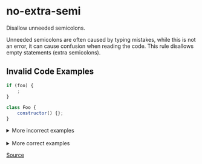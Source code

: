<!--
 generated docs file, do not edit by hand, see xtask/docgen 
-->
# no-extra-semi

Disallow unneeded semicolons.

Unneeded semicolons are often caused by typing mistakes, while this is not an error, it
can cause confusion when reading the code. This rule disallows empty statements (extra semicolons).

## Invalid Code Examples

```js
if (foo) {
    ;
}
```

```js
class Foo {
    constructor() {};
}
```

<details>
 <summary> More incorrect examples </summary>

```js
;
```

```js
if (foo) {
  ;
}
```

```js
class Foo {
  ;
}
```

```js
class Foo extends Bar {
  constructor() {};
}
```
</details><br>
<details>
 <summary> More correct examples </summary>

```js
class Foo {}
```
</details>

[Source](../../../rslint_core/src/groups/errors/no_extra_semi.rs)